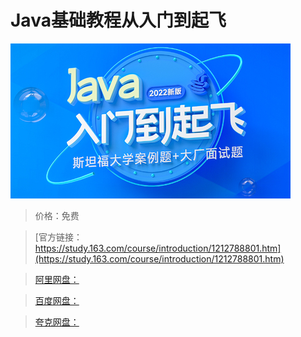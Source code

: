 # Java基础教程从入门到起飞

![img](../../../assets/study163/free/0d6d2ba839464e02b27fffc1117db1a3.jpg)

> 价格：免费

> [官方链接：https://study.163.com/course/introduction/1212788801.htm](https://study.163.com/course/introduction/1212788801.htm)

> [阿里网盘：]()

> [百度网盘：]()

> [夸克网盘：]()
